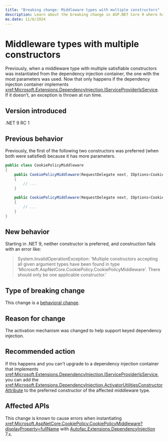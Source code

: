 ```yaml
---
title: "Breaking change: Middleware types with multiple constructors"
description: Learn about the breaking change in ASP.NET Core 9 where having multiple constructors in a middleware type can cause an exception at run time.
ms.date: 11/6/2024
---
```


# Middleware types with multiple constructors

Previously, when a middleware type with multiple satisfiable constructors was instantiated from the dependency injection container, the one with the most parameters was used. Now that only happens if the dependency injection container implements <xref:Microsoft.Extensions.DependencyInjection.IServiceProviderIsService>. If it doesn't, an exception is thrown at run time.

## Version introduced

.NET 9 RC 1

## Previous behavior

Previously, the first of the following two constructors was preferred (when both were satisfied) because it has more parameters.

```csharp
public class CookiePolicyMiddleware
{
    public CookiePolicyMiddleware(RequestDelegate next, IOptions<CookiePolicyOptions> options, ILoggerFactory factory)
    {
        // ...
    }

    public CookiePolicyMiddleware(RequestDelegate next, IOptions<CookiePolicyOptions> options)
    {
        // ...
    }
}
```

## New behavior

Starting in .NET 9, neither constructor is preferred, and construction fails with an error like:

> System.InvalidOperationException: 'Multiple constructors accepting all given argument types have been found in type 'Microsoft.AspNetCore.CookiePolicy.CookiePolicyMiddleware'. There should only be one applicable constructor.'

## Type of breaking change

This change is a [behavioral change](../../categories.md#behavioral-change).

## Reason for change

The activation mechanism was changed to help support keyed dependency injection.

## Recommended action

If this happens and you can't upgrade to a dependency injection container that implements <xref:Microsoft.Extensions.DependencyInjection.IServiceProviderIsService>, you can add the <xref:Microsoft.Extensions.DependencyInjection.ActivatorUtilitiesConstructorAttribute> to the preferred constructor of the affected middleware type.

## Affected APIs

This change is known to cause errors when instantiating <xref:Microsoft.AspNetCore.CookiePolicy.CookiePolicyMiddleware?displayProperty=fullName> with [Autofac.Extensions.DependencyInjection](https://www.nuget.org/packages/Autofac.Extensions.DependencyInjection) 7.x.
